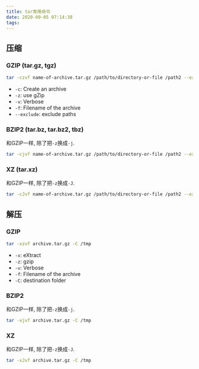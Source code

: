 ```yaml
---
title: tar常用命令
date: 2020-09-05 07:14:38
tags:
---
```


## 压缩

### GZIP (tar.gz, tgz)

```bash
tar -czvf name-of-archive.tar.gz /path/to/directory-or-file /path2 --exclude=/path3
```

- `-c`: Create an archive
- `-z`: use gZip
- `-v`: Verbose
- `-f`: Filename of the archive
- `--exclude`: exclude paths

### BZIP2 (tar.bz, tar.bz2, tbz)

和GZIP一样, 除了把`-z`换成`-j`.

```bash
tar -cjvf name-of-archive.tar.gz /path/to/directory-or-file /path2 --exclude=/path3
```

### XZ (tar.xz)

和GZIP一样, 除了把`-z`换成`-J`.

```bash
tar -cJvf name-of-archive.tar.gz /path/to/directory-or-file /path2 --exclude=/path3
```

## 解压

### GZIP

```bash
tar -xzvf archive.tar.gz -C /tmp
```

- `-x`: eXtract
- `-z`: gzip
- `-v`: Verbose
- `-f`: Filename of the archive
- `-C`: destination folder

### BZIP2

和GZIP一样, 除了把`-z`换成`-j`.

```bash
tar -xjvf archive.tar.gz -C /tmp
```

### XZ

和GZIP一样, 除了把`-z`换成`-J`.

```bash
tar -xJvf archive.tar.gz -C /tmp
```
